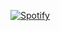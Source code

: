 [![Spotify](https://aaravmaloo.vercel.app/api/spotify)](https://open.spotify.com/user/31bvxgitggoeqcqq4xfet62x7jb4)
